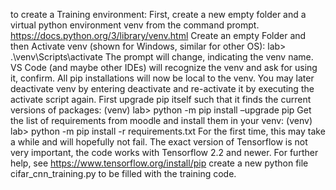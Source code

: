 to create a Training environment:
First, create a new empty folder and a virtual python environment venv from the command prompt.
https://docs.python.org/3/library/venv.html
Create an empty Folder and then Activate venv (shown for Windows, similar for other OS):
lab> .\venv\Scripts\activate
The prompt will change, indicating the venv name. VS Code (and maybe other IDEs) will recognize
the venv and ask for using it, confirm.
All pip installations will now be local to the venv. You may later deactivate venv by entering
deactivate and re-activate it by executing the activate script again.
First upgrade pip itself such that it finds the current versions of packages:
(venv) lab> python -m pip install –upgrade pip
Get the list of requirements from moodle and install them in your venv:
(venv) lab> python -m pip install -r requirements.txt
For the first time, this may take a while and will hopefully not fail. The exact version of Tensorflow is
not very important, the code works with Tensorflow 2.2 and newer. For further help, see
https://www.tensorflow.org/install/pip
create a new python file cifar_cnn_training.py to be filled with the training code.
